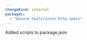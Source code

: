 ```yaml
---
changeKind: internal
packages:
  - "@azure-tools/azure-http-specs"
---
```


Added scripts to package.json